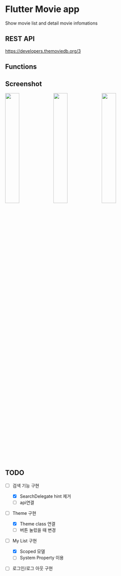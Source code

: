 # Flutter Movie app

Show movie list and detail movie infomations

## REST API

https://developers.themoviedb.org/3

## Functions


## Screenshot

<img src="https://user-images.githubusercontent.com/35194820/66217070-95758000-e701-11e9-9f80-3343668e4baf.gif" width="30%">   <img src="https://user-images.githubusercontent.com/35194820/66218371-04ec6f00-e704-11e9-8b1f-4d4e2c4ba392.png" width="30%">   <img src="https://user-images.githubusercontent.com/35194820/66217585-8e02a680-e702-11e9-8d5e-08ea2cbf449e.png" width="30%">

## TODO

- [ ] 검색 기능 구현
    - [x] SearchDelegate hint 제거
    - [ ] api연결
- [ ] Theme 구현
    - [x] Theme class 연결
    - [ ] 버튼 눌렀을 때 변경
- [ ] My List 구현
    - [x] Scoped 모델 
    - [ ] System Property 이용
- [ ] 로그인/로그 아웃 구현

